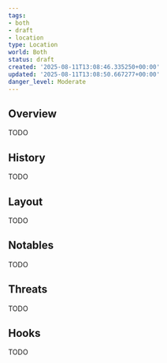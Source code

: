 ```yaml
---
tags:
- both
- draft
- location
type: Location
world: Both
status: draft
created: '2025-08-11T13:08:46.335250+00:00'
updated: '2025-08-11T13:08:50.667277+00:00'
danger_level: Moderate
---
```



## Overview

TODO
## History

TODO
## Layout

TODO
## Notables

TODO
## Threats

TODO
## Hooks

TODO
